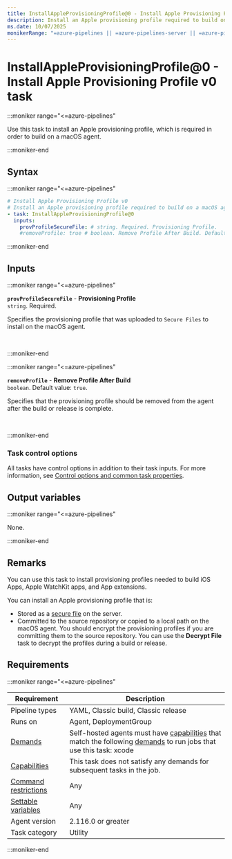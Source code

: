```yaml
---
title: InstallAppleProvisioningProfile@0 - Install Apple Provisioning Profile v0 task
description: Install an Apple provisioning profile required to build on a macOS agent.
ms.date: 10/07/2025
monikerRange: "=azure-pipelines || =azure-pipelines-server || =azure-pipelines-2022.2 || =azure-pipelines-2022.1 || =azure-pipelines-2022 || =azure-pipelines-2020.1 || =azure-pipelines-2020"
---
```


# InstallAppleProvisioningProfile@0 - Install Apple Provisioning Profile v0 task

<!-- :::description::: -->
:::moniker range="<=azure-pipelines"

<!-- :::editable-content name="description"::: -->
Use this task to install an Apple provisioning profile, which is required in order to build on a macOS agent.
<!-- :::editable-content-end::: -->

:::moniker-end
<!-- :::description-end::: -->

<!-- :::syntax::: -->
## Syntax

:::moniker range="<=azure-pipelines"

```yaml
# Install Apple Provisioning Profile v0
# Install an Apple provisioning profile required to build on a macOS agent.
- task: InstallAppleProvisioningProfile@0
  inputs:
    provProfileSecureFile: # string. Required. Provisioning Profile. 
    #removeProfile: true # boolean. Remove Profile After Build. Default: true.
```

:::moniker-end

<!-- :::syntax-end::: -->

<!-- :::inputs::: -->
## Inputs

<!-- :::item name="provProfileSecureFile"::: -->
:::moniker range="<=azure-pipelines"

**`provProfileSecureFile`** - **Provisioning Profile**<br>
`string`. Required.<br>
<!-- :::editable-content name="helpMarkDown"::: -->
Specifies the provisioning profile that was uploaded to `Secure Files` to install on the macOS agent.
<!-- :::editable-content-end::: -->
<br>

:::moniker-end
<!-- :::item-end::: -->
<!-- :::item name="removeProfile"::: -->
:::moniker range="<=azure-pipelines"

**`removeProfile`** - **Remove Profile After Build**<br>
`boolean`. Default value: `true`.<br>
<!-- :::editable-content name="helpMarkDown"::: -->
Specifies that the provisioning profile should be removed from the agent after the build or release is complete.
<!-- :::editable-content-end::: -->
<br>

:::moniker-end
<!-- :::item-end::: -->

### Task control options

All tasks have control options in addition to their task inputs. For more information, see [Control options and common task properties](/azure/devops/pipelines/yaml-schema/steps-task#common-task-properties).
<!-- :::inputs-end::: -->

<!-- :::outputVariables::: -->
## Output variables

:::moniker range="<=azure-pipelines"

None.

:::moniker-end
<!-- :::outputVariables-end::: -->

<!-- :::remarks::: -->
<!-- :::editable-content name="remarks"::: -->
## Remarks

You can use this task to install provisioning profiles needed to build iOS Apps, Apple WatchKit apps, and App extensions.

You can install an Apple provisioning profile that is:

- Stored as a [secure file](/azure/devops/pipelines/library/secure-files) on the server.
- Committed to the source repository or copied to a local path on the macOS agent. You should encrypt the provisioning profiles if you are committing them to the source repository. You can use the **Decrypt File** task to decrypt the profiles during a build or release.
<!-- :::editable-content-end::: -->
<!-- :::remarks-end::: -->

<!-- :::examples::: -->
<!-- :::editable-content name="examples"::: -->
<!-- :::editable-content-end::: -->
<!-- :::examples-end::: -->

<!-- :::properties::: -->
## Requirements

:::moniker range="<=azure-pipelines"

| Requirement | Description |
|-------------|-------------|
| Pipeline types | YAML, Classic build, Classic release |
| Runs on | Agent, DeploymentGroup |
| [Demands](/azure/devops/pipelines/process/demands) | Self-hosted agents must have [capabilities](/azure/devops/pipelines/agents/agents#capabilities) that match the following [demands](/azure/devops/pipelines/process/demands) to run jobs that use this task: xcode |
| [Capabilities](/azure/devops/pipelines/agents/agents#capabilities) | This task does not satisfy any demands for subsequent tasks in the job. |
| [Command restrictions](/azure/devops/pipelines/security/templates#agent-logging-command-restrictions) | Any |
| [Settable variables](/azure/devops/pipelines/security/templates#agent-logging-command-restrictions) | Any |
| Agent version |  2.116.0 or greater |
| Task category | Utility |

:::moniker-end
<!-- :::properties-end::: -->

<!-- :::see-also::: -->
<!-- :::editable-content name="seeAlso"::: -->
<!-- :::editable-content-end::: -->
<!-- :::see-also-end::: -->